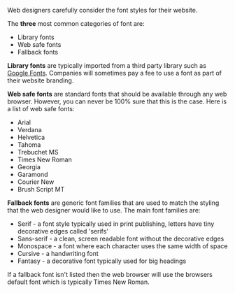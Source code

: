 Web designers carefully consider the font styles for their website. 

The **three** most common categories of font are:

+ Library fonts
+ Web safe fonts
+ Fallback fonts

**Library fonts** are typically imported from a third party library such as [Google Fonts](https://fonts.google.com/). Companies will sometimes pay a fee to use a font as part of their website branding. 

**Web safe fonts** are standard fonts that should be available through any web browser. However, you can never be 100% sure that this is the case. Here is a list of web safe fonts:

+ Arial 
+ Verdana 
+ Helvetica 
+ Tahoma 
+ Trebuchet MS 
+ Times New Roman 
+ Georgia 
+ Garamond 
+ Courier New 
+ Brush Script MT 

**Fallback fonts** are generic font families that are used to match the styling that the web designer would like to use. The main font families are:

+ Serif - a font style typically used in print publishing, letters have tiny decorative edges called 'serifs'
+ Sans-serif - a clean, screen readable font without the decorative edges
+ Monospace - a font where each character uses the same width of space
+ Cursive - a handwriting font
+ Fantasy - a decorative font typically used for big headings

If a fallback font isn't listed then the web browser will use the browsers default font which is typically Times New Roman. 